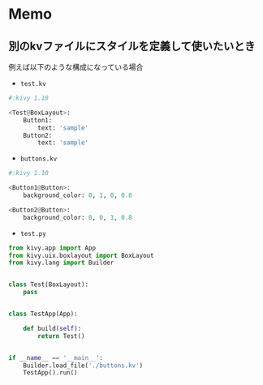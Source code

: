# Memo

## 別のkvファイルにスタイルを定義して使いたいとき

例えば以下のような構成になっている場合

- `test.kv`

```python
#:kivy 1.10

<Test@BoxLayout>:
    Button1:
        text: 'sample'
    Button2:
        text: 'sample'
```

- `buttons.kv`

```python
#:kivy 1.10

<Button1@Button>:
    background_color: 0, 1, 0, 0.8

<Button2@Button>:
    background_color: 0, 0, 1, 0.8
```

- `test.py`

```python
from kivy.app import App
from kivy.uix.boxlayout import BoxLayout
from kivy.lang import Builder


class Test(BoxLayout):
    pass


class TestApp(App):

    def build(self):
        return Test()


if __name__ == '__main__':
    Builder.load_file('./buttons.kv')
    TestApp().run()
```